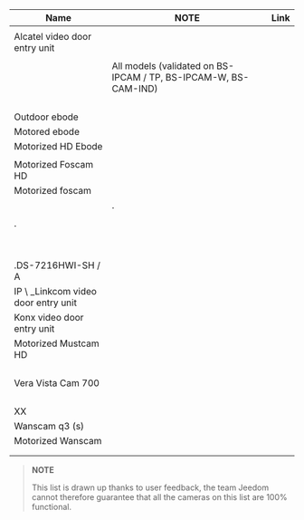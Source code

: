 | Name                     | NOTE                | Link                     |
|-------------------------|-------------------------|--------------------------|
|        |                         |                          |
| Alcatel video door entry unit   |                         |                          |
|                |                         |                          |
|                | All models (validated on BS-IPCAM / TP, BS-IPCAM-W, BS-CAM-IND) |                          |
|               |                         |                          |
|         |                         |                          |
|        |                         |                          |
|                  |                         |                          |
| Outdoor ebode        |                         |                          |
| Motored ebode          |                         |                          |
| Motorized HD Ebode      |                         |                          |
|                |                         |                          |
| Motorized Foscam HD     |                         |                          |
| Motorized foscam        |                         |                          |
|  |  [](:https://drive.google.com/file/d/0B9gdDNCtvjAITEs0UjduRV9zSG8/view?usp=sharing) .
|       |                         |                          |
| .                  |                         |                          |
|       |                         |                          |
|       |                         |                          |
|               |                         |                          |
|   |                         |                          |
|   |                         |                          |
|  |                         |                          |
|                |                         |                          |
|           |                         |                          |
| .DS-7216HWI-SH / A |                         |                          |
| IP \ _Linkcom video door entry unit |                         |                          |
| Konx video door entry unit      |                         |                          |
| Motorized Mustcam HD    |                         |                          |
|        |                         |                          |
|                  |                         |                          |
|                   |                         |                          |
|      |                         |                          |
| Vera Vista Cam 700      |                         |                          |
|                   |                         |                          |
|                 |                         |                          |
|             |                         |                          |
|             |                         |                          |
| XX          |                         |                          |
| Wanscam q3 (s)           |                         |                          |
| Motorized Wanscam       |                         |                          |
|                    |                         |                          |
|              |                         |                          |

> **NOTE**
>
> This list is drawn up thanks to user feedback, the team
> Jeedom cannot therefore guarantee that all the cameras on this list
> are 100% functional.
